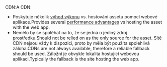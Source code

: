 <span data-ttu-id="023cc-101">CDN:</span><span class="sxs-lookup"><span data-stu-id="023cc-101">A CDN:</span></span>

* <span data-ttu-id="023cc-102">Poskytuje několik [výhod výkonu](/office365/enterprise/content-delivery-networks#how-do-cdns-make-services-work-faster) vs. hostování assetu pomocí webové aplikace.</span><span class="sxs-lookup"><span data-stu-id="023cc-102">Provides several [performance advantages](/office365/enterprise/content-delivery-networks#how-do-cdns-make-services-work-faster) vs hosting the asset with the web app.</span></span>
* <span data-ttu-id="023cc-103">Nemělo by se spoléhat na to, že se jedná o jediný zdroj prostředku.</span><span class="sxs-lookup"><span data-stu-id="023cc-103">Should not be relied on as the only source for the asset.</span></span> <span data-ttu-id="023cc-104">Sítě CDN nejsou vždy k dispozici, proto by měla být použita spolehlivá záloha.</span><span class="sxs-lookup"><span data-stu-id="023cc-104">CDNs are not always available, therefore a reliable fallback should be used.</span></span> <span data-ttu-id="023cc-105">Záložní je obvykle lokalita hostující webovou aplikaci.</span><span class="sxs-lookup"><span data-stu-id="023cc-105">Typically the fallback is the site hosting the web app.</span></span>